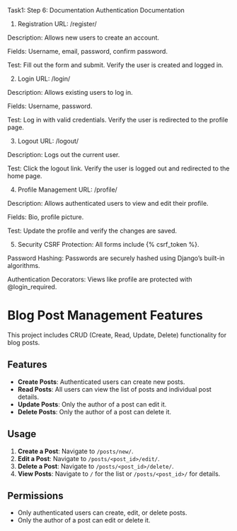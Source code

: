 Task1: 
Step 6: Documentation
Authentication Documentation
1. Registration
URL: /register/

Description: Allows new users to create an account.

Fields: Username, email, password, confirm password.

Test: Fill out the form and submit. Verify the user is created and logged in.

2. Login
URL: /login/

Description: Allows existing users to log in.

Fields: Username, password.

Test: Log in with valid credentials. Verify the user is redirected to the profile page.

3. Logout
URL: /logout/

Description: Logs out the current user.

Test: Click the logout link. Verify the user is logged out and redirected to the home page.

4. Profile Management
URL: /profile/

Description: Allows authenticated users to view and edit their profile.

Fields: Bio, profile picture.

Test: Update the profile and verify the changes are saved.

5. Security
CSRF Protection: All forms include {% csrf_token %}.

Password Hashing: Passwords are securely hashed using Django’s built-in algorithms.

Authentication Decorators: Views like profile are protected with @login_required.

# Blog Post Management Features

This project includes CRUD (Create, Read, Update, Delete) functionality for blog posts.

## Features
- **Create Posts**: Authenticated users can create new posts.
- **Read Posts**: All users can view the list of posts and individual post details.
- **Update Posts**: Only the author of a post can edit it.
- **Delete Posts**: Only the author of a post can delete it.

## Usage
1. **Create a Post**: Navigate to `/posts/new/`.
2. **Edit a Post**: Navigate to `/posts/<post_id>/edit/`.
3. **Delete a Post**: Navigate to `/posts/<post_id>/delete/`.
4. **View Posts**: Navigate to `/` for the list or `/posts/<post_id>/` for details.

## Permissions
- Only authenticated users can create, edit, or delete posts.
- Only the author of a post can edit or delete it.